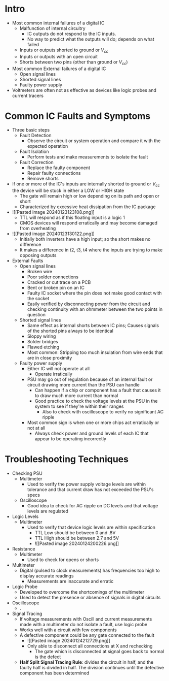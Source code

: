 # Intro

- Most common internal failures of a digital IC
	- Malfunction of internal circuitry
		- IC outputs do not respond to the IC inputs.
		- No way to predict what the outputs will do; depends on what failed
	- Inputs or outputs shorted to ground or $V_{cc}$ 
	- Inputs or outputs with an open circuit
	- Shorts between two pins (other than ground or $V_{cc})$ 
- Most common External failures of a digital IC
	- Open signal lines
	- Shorted signal lines
	- Faulty power supply
- Voltmeters are often not as effective as devices like logic probes and current tracers

# Common IC Faults and Symptoms

- Three basic steps
	- Fault Detection
		- Observe the circuit or system operation and compare it with the expected operation
	- Fault Isolation
		- Perform tests and make measurements to isolate the fault
	- Fault Correction
		- Replace the faulty component
		- Repair faulty connections
		- Remove shorts 
- If one or more of the IC's inputs are internally shorted to ground or $V_{cc}$ the device will be stuck in either a LOW or HIGH state
	- The gate will remain high or low depending on its path and open or short
	- Characterized by excessive heat dissipation from the IC package
- ![[Pasted image 20240123123108.png]] 
	- TTL will respond as if this floating input is a logic 1
	- CMOS devices will respond erratically and may become damaged from overheating
- ![[Pasted image 20240123130122.png]] 
	- Initially both inverters have a high input; so the short makes no difference
	- It makes a difference in t2, t3, t4 where the inputs are trying to make opposing outputs
- External Faults
	- Open signal lines
		- Broken wire
		- Poor solder connections
		- Cracked or cut trace on a PCB
		- Bent or broken pin on an IC
		- Faulty IC socket where the pin does not make good contact with the socket
		- Easily verified by disconnecting power from the circuit and checking continuity with an ohmmeter between the two points in question
	- Shorted signal lines
		- Same effect as internal shorts between IC pins; Causes signals of the shorted pins always to be identical
		- Sloppy wiring
		- Solder bridges
		- Flawed etching
		- Most common: Stripping too much insulation from wire ends that are in close proximity 
	- Faulty power supply
		- Either IC will not operate at all
			- Operate irratically
		- PSU may go out of regulation because of an internal fault or circuit drawing more current than the PSU can handle
			- Can happen if a chip or component has a fault that causes it to draw much more current than normal
			- Good practice to check the voltage levels at the PSU in the system to see if they're within their ranges
				- Also to check with oscilloscope to verify no significant AC ripple
		- Most common sign is when one or more chips act erratically or not at all
			- Always check power and ground levels of each IC that appear to be operating incorrectly



# Troubleshooting Techniques

- Checking PSU
	- Multimeter
		- Used to verify the power supply voltage levels are within tolerance and that current draw has not exceeded the PSU's specs
	- Oscilloscope
		- Good idea to check for AC ripple on DC levels and that voltage levels are regulated
- Logic Levels
	- Multimeter
		- Used to verify that device logic levels are within specification
			- TTL Low should be between 0 and .8V
			- TTL High should be between 2.7 and 5V
			- ![[Pasted image 20240124200226.png]] 
- Resistance
	- Multimeter
		- Used to check for opens or shorts
- Multimeter
	- Digital (pulsed to clock measurements) has frequencies too high to display accurate readings
		- Measurements are inaccurate and erratic
- Logic Probe
	- Developed to overcome the shortcomings of the multimeter
	- Used to detect the presence or absence of signals in digital circuits
- Oscilloscope
	- .
- Signal Tracing
	- If voltage measurements with Oscill and current measurements made with a multimeter do not isolate a fault, use logic probe
	- Works well with a circuit with few components
	- A defective component could be any gate connected to the fault
		- ![[Pasted image 20240124212729.png]] 
		- Only able to disconnect all connections at X and rechecking
			- The gate which is disconnected at signal goes back to normal is the defect
	- **Half Split Signal Tracing Rule**: divides the circuit in half, and the faulty half is divided in half. The division continues until the defective component has been determined
